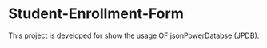 # Student-Enrollment-Form
This project is developed for show the  usage OF jsonPowerDatabse (JPDB).
